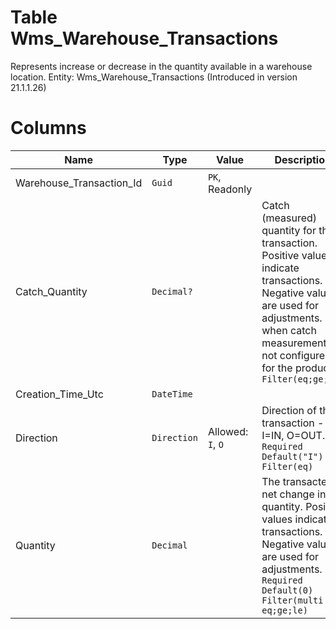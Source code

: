 # Table Wms_Warehouse_Transactions

Represents increase or decrease in the quantity available in a warehouse location. Entity: Wms_Warehouse_Transactions (Introduced in version 21.1.1.26)

# Columns

| Name | Type | Value | Description |
| - | - | - | --- |
|Warehouse_Transaction_Id|`Guid`|`PK`, Readonly||
|Catch_Quantity|`Decimal?`||Catch (measured) quantity for the transaction. Positive values indicate transactions. Negative values are used for adjustments. null when catch measurement is not configured for the product. `Filter(eq;ge;le)` |
|Creation_Time_Utc|`DateTime`|||
|Direction|`Direction`|Allowed: `I`, `O`|Direction of the transaction - I=IN, O=OUT. `Required` `Default("I")` `Filter(eq)` |
|Quantity|`Decimal`||The transacted net change in quantity. Positive values indicate transactions. Negative values are used for adjustments. `Required` `Default(0)` `Filter(multi eq;ge;le)` |
